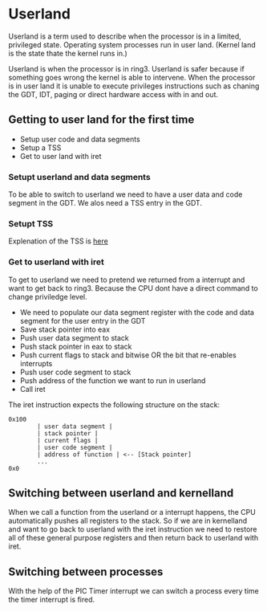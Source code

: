 # Userland
Userland is a term used to describe when the processor is in a limited, privileged state. Operating system processes run in user land. (Kernel land is the state thate the kernel runs in.)

Userland is when the processor is in ring3. Userland is safer because if something goes wrong the kernel is able to intervene. When the processor is in user land it is unable to execute privileges instructions such as chaning the GDT, IDT, paging or direct hardware access with in and out.

## Getting to user land for the first time
- Setup user code and data segments
- Setup a TSS
- Get to user land with iret

### Setupt userland and data segments
To be able to switch to userland we need to have a user data and code segment in the GDT. We alos need a TSS entry in the GDT.

### Setupt TSS
Explenation of the TSS is [here](../STCQ/TSS.md)

### Get to userland with iret
To get to userland we need to pretend we returned from a interrupt and want to get back to ring3. Because the CPU dont have a direct command to change priviledge level.

- We need to populate our data segment register with the code and data segment for the user entry in the GDT
- Save stack pointer into eax
- Push user data segment to stack
- Push stack pointer in eax to stack
- Push current flags to stack and bitwise OR the bit that re-enables interrupts
- Push user code segment to stack
- Push address of the function we want to run in userland
- Call iret

The iret instruction expects the following structure on the stack:
```
0x100
		| user data segment |
		| stack pointer |
		| current flags |
		| user code segment |
		| address of function | <-- [Stack pointer]
		...
0x0
```

## Switching between userland and kernelland
When we call a function from the userland or a interrupt happens, the CPU automatically pushes all registers to the stack. So if we are in kernelland and want to go back to userland with the iret instruction we need to restore all of these general purpose registers and then return back to userland with iret.

## Switching between processes
With the help of the PIC Timer interrupt we can switch a process every time the timer interrupt is fired.


